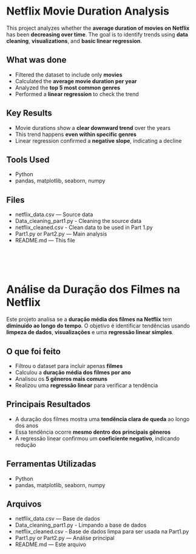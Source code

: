 # Netflix Movie Duration Analysis

This project analyzes whether the **average duration of movies on Netflix** has been **decreasing over time**. The goal is to identify trends using **data cleaning**, **visualizations**, and **basic linear regression**.

## What was done

- Filtered the dataset to include only **movies**
- Calculated the **average movie duration per year**
- Analyzed the **top 5 most common genres**
- Performed a **linear regression** to check the trend

## Key Results

- Movie durations show a **clear downward trend** over the years
- This trend happens **even within specific genres**
- Linear regression confirmed a **negative slope**, indicating a decline

## Tools Used

- Python  
- pandas, matplotlib, seaborn, numpy

## Files

- netflix_data.csv — Source data
- Data_cleaning_part1.py - Cleaning the source data
- netflix_cleaned.csv - Clean data to be used in Part 1.py
- Part1.py or Part2.py — Main analysis
- README.md — This file


<br>
<br>
<br>

# Análise da Duração dos Filmes na Netflix

Este projeto analisa se a **duração média dos filmes na Netflix** tem **diminuído ao longo do tempo**. O objetivo é identificar tendências usando **limpeza de dados**, **visualizações** e uma **regressão linear simples**.

## O que foi feito

- Filtrou o dataset para incluir apenas **filmes**
- Calculou a **duração média dos filmes por ano**
- Analisou os **5 gêneros mais comuns**
- Realizou uma **regressão linear** para verificar a tendência

## Principais Resultados

- A duração dos filmes mostra uma **tendência clara de queda** ao longo dos anos
- Essa tendência ocorre **mesmo dentro dos principais gêneros**
- A regressão linear confirmou um **coeficiente negativo**, indicando redução

## Ferramentas Utilizadas

- Python  
- pandas, matplotlib, seaborn, numpy

## Arquivos

- netflix_data.csv — Base de dados
- Data_cleaning_part1.py - Limpando a base de dados
- netflix_cleaned.csv - Base de dados limpa para ser usada na Part1.py
- Part1.py or Part2.py — Análise principal
- README.md — Este arquivo
